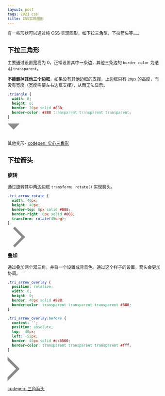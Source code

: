 ```yaml
---
layout: post
tags: 2021 css
title: CSS实现图形
---
```


有一些形状可以通过纯 CSS 实现图形，如下拉三角型，下拉箭头等。。。

## 下拉三角形

主要通过设置宽高为 0，正常设置其中一条边，其他三条边的 `border-color` 为透明 `transparent`。

**不能删掉其他三个边框**，如果没有其他边框的支撑，上边框只有 `20px` 的高度，而没有宽度（宽度需要左右边框支撑），从而无法显示。

```css
.triangle {
  width: 0;
  height: 0;
  border: 20px solid #888;
  border-color: #888 transparent transparent transparent;
}
```

<div class="triangle"></div>

<style>
  .triangle {
    width: 0;
    height: 0;
    border: 20px solid #888;
    border-color: #888 transparent transparent transparent;
  }
</style>

其他变形- [codepen: 实心三角形](https://codepen.io/chesterchenn/pen/MWmgQeB)

## 下拉箭头

### 旋转

通过旋转其中两边边框 `transform: rotate()` 实现箭头。

```css
.tri_arrow_rotate {
  width: 40px;
  height: 40px;
  border-top: 8px solid #888;
  border-right: 8px solid #888;
  transform: rotate(45deg);
}
```

<div class="tri_arrow_rotate"></div>

<style>
.tri_arrow_rotate {
  width: 40px;
  height: 40px;
  border-top: 8px solid #888;
  border-right: 8px solid #888;
  transform: rotate(45deg);
  margin-top: 12px;
  margin-bottom: 16px;
}
</style>

### 叠加

通过叠加两个双三角，并将一个设置成背景色。通过这个样子的设置，箭头会更加协调。

```css
.tri_arrow_overlay {
  position: relative;
  width: 0;
  height: 0;
  border: 40px solid #888;
  border-color: transparent transparent transparent #888;
}

.tri_arrow_overlay:before {
  content: '';
  position: absolute;
  top: -40px;
  left: -52px;
  border: 40px solid #cc5500;
  border-color: transparent transparent transparent #fff;
}
```

<div class="tri_arrow_overlay"></div>

<style>
.tri_arrow_overlay {
  position: relative;
  width: 0;
  height: 0;
  border: 40px solid #888;
  border-color: transparent transparent transparent #888;
}

.tri_arrow_overlay:before {
  content: '';
  position: absolute;
  top: -40px;
  left: -52px;
  border: 40px solid #cc5500;
  border-color: transparent transparent transparent #fff;
}
</style>

[codepen: 三角箭头](https://codepen.io/chesterchenn/pen/PomYQdJ)

